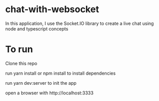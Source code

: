 # chat-with-websocket
In this application, I use the Socket.IO library to create a live chat using node and typescript concepts

# To run 

Clone this repo

run yarn install or npm install to install dependencies

run yarn dev:server to init the app

open a browser with http://localhost:3333
